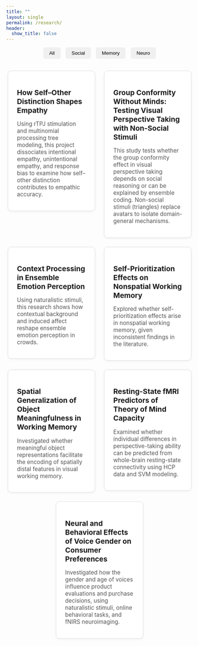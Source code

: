 ```yaml
---
title: ""
layout: single
permalink: /research/
header:
  show_title: false
---
```


<div style="text-align:center; margin-bottom: 2rem;">
  <button class="filter-button" onclick="filterSelection('all')">All</button>
  <button class="filter-button" onclick="filterSelection('social')">Social</button>
  <button class="filter-button" onclick="filterSelection('memory')">Memory</button>
  <button class="filter-button" onclick="filterSelection('neuro')">Neuro</button>
</div>

<div class="project-cards">

  <a href="/projects/social/empathy_rtpj" class="card-link social">
    <div class="card">
      <h3>How Self–Other Distinction Shapes Empathy</h3>
      <p>Using rTPJ stimulation and multinomial processing tree modeling, this project dissociates intentional empathy, unintentional empathy, and response bias to examine how self–other distinction contributes to empathic accuracy.</p>
    </div>
  </a>

  <a href="/projects/social/groupbias_perspectivetaking" class="card-link social">
    <div class="card">
      <h3>Group Conformity Without Minds: Testing Visual Perspective Taking with Non-Social Stimuli</h3>
      <p>This study tests whether the group conformity effect in visual perspective taking depends on social reasoning or can be explained by ensemble coding. Non-social stimuli (triangles) replace avatars to isolate domain-general mechanisms.</p>
    </div>
  </a>

  <a href="/projects/social/cep" class="card-link social">
    <div class="card">
      <h3>Context Processing in Ensemble Emotion Perception</h3>
      <p>Using naturalistic stimuli, this research shows how contextual background and induced affect reshape ensemble emotion perception in crowds.</p>
    </div>
  </a>

  <a href="/projects/memory/spe8vcs" class="card-link memory">
    <div class="card">
      <h3>Self-Prioritization Effects on Nonspatial Working Memory</h3>
      <p>Explored whether self-prioritization effects arise in nonspatial working memory, given inconsistent findings in the literature.</p>
    </div>
  </a>

  <a href="/projects/memory/meaningfulness" class="card-link memory">
    <div class="card">
      <h3>Spatial Generalization of Object Meaningfulness in Working Memory</h3>
      <p>Investigated whether meaningful object representations facilitate the encoding of spatially distal features in visual working memory.</p>
    </div>
  </a>

  <a href="/projects/neuro/predicting-empathy" class="card-link neuro">
    <div class="card">
      <h3>Resting-State fMRI Predictors of Theory of Mind Capacity</h3>
      <p>Examined whether individual differences in perspective-taking ability can be predicted from whole-brain resting-state connectivity using HCP data and SVM modeling.</p>
    </div>
  </a>

  <a href="/projects/neuro/voice-gender" class="card-link neuro">
    <div class="card">
      <h3>Neural and Behavioral Effects of Voice Gender on Consumer Preferences</h3>
      <p>Investigated how the gender and age of voices influence product evaluations and purchase decisions, using naturalistic stimuli, online behavioral tasks, and fNIRS neuroimaging.</p>
    </div>
  </a>

</div>

<script>
function filterSelection(category) {
  const links = document.querySelectorAll('.card-link');
  links.forEach(link => {
    if (category === 'all' || link.classList.contains(category)) {
      link.style.display = 'block';
    } else {
      link.style.display = 'none';
    }
  });
}
filterSelection('all');
</script>

<style>
/* Filter Buttons */
.filter-button {
  padding: 0.5rem 1rem;
  margin: 0 0.3rem;
  background: #f0f0f0;
  border: none;
  border-radius: 6px;
  cursor: pointer;
  font-weight: 500;
}
.filter-button:hover {
  background: #e0e0e0;
}

/* Project Cards Grid */
.project-cards {
  display: flex;
  flex-wrap: wrap;
  justify-content: center;
  gap: 1.5rem;
  margin-top: 1.5rem;
}

/* Card Link Styles */
.card-link {
  text-decoration: none;
  color: inherit;
  width: calc(50% - 1rem);
  transition: transform 0.2s, box-shadow 0.2s;
}
.card-link:hover .card {
  box-shadow: 0 4px 12px rgba(0, 122, 204, 0.2);
  transform: translateY(-2px);
}

/* Card Box */
.card {
  background: #fff;
  border: 1px solid #ddd;
  border-radius: 10px;
  padding: 1.2rem 1.5rem;
  box-shadow: 0 2px 6px rgba(0,0,0,0.05);
}

/* Typography */
.card h3 {
  font-size: 1.2rem;
  margin-bottom: 0.5rem;
}
.card p {
  font-size: 0.95rem;
  color: #555;
}

/* Responsive: Single column on small screens */
@media screen and (max-width: 768px) {
  .card-link {
    width: 100%;
    max-width: 95%;
  }
}
</style>
